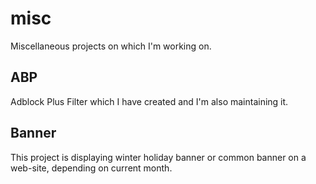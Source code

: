 # misc
Miscellaneous projects on which I'm working on.

## ABP
Adblock Plus Filter which I have created and I'm also maintaining it.

## Banner
This project is displaying winter holiday banner or common banner on a web-site, depending on current month.
